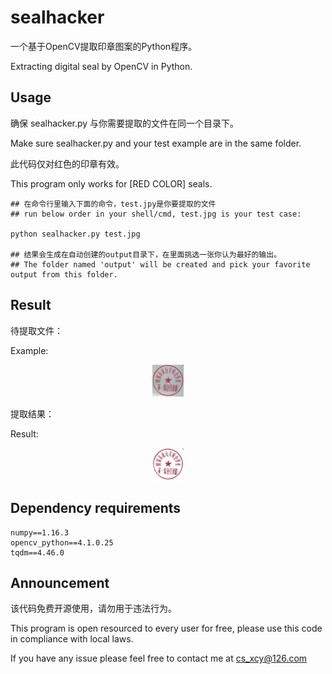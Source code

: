 # sealhacker
一个基于OpenCV提取印章图案的Python程序。

Extracting digital seal by OpenCV in Python.

## Usage
确保 sealhacker.py 与你需要提取的文件在同一个目录下。

Make sure sealhacker.py and your test example are in the same folder.

此代码仅对红色的印章有效。

This program only works for [RED COLOR] seals.
    
    ## 在命令行里输入下面的命令，test.jpy是你要提取的文件
    ## run below order in your shell/cmd, test.jpg is your test case:
    
    python sealhacker.py test.jpg
    
    ## 结果会生成在自动创建的output目录下，在里面挑选一张你认为最好的输出。
    ## The folder named 'output' will be created and pick your favorite output from this folder.

## Result


待提取文件：

Example:

<div align="center">
	<img src="https://github.com/ChuanyuXue/sealhacker/blob/main/test.jpg" width="10%">
</div>


提取结果：

Result:

<div align="center">
	<img src="https://github.com/ChuanyuXue/sealhacker/blob/main/output/out_15_50.png" width="10%">
</div>

## Dependency requirements

    numpy==1.16.3
    opencv_python==4.1.0.25
    tqdm==4.46.0
    
## Announcement

该代码免费开源使用，请勿用于违法行为。

This program is open resourced to every user for free, please use this code in compliance with local laws.

If you have any issue please feel free to contact me at cs_xcy@126.com
